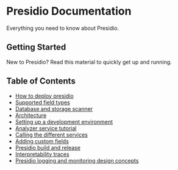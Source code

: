 # Presidio Documentation

Everything you need to know about Presidio.  

## Getting Started

New to Presidio? Read this material to quickly get up and running.

## Table of Contents

- [How to deploy presidio](deploy.md)
- [Supported field types](field_types.md)
- [Database and storage scanner](tutorial_scheduler.md)
- [Architecture](design.md)
- [Setting up a development environment](development.md)
- [Analyzer service tutorial](tutorial_analyzer.md)
- [Calling the different services](tutorial_service.md)
- [Adding custom fields](custom_fields.md)
- [Presidio build and release](build_release.md)
- [Interpretability traces](interpretability_logs.md)
- [Presidio logging and monitoring design concepts](monitoring_logging.md)
